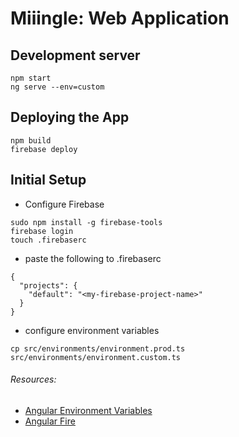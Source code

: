 # Miiingle: Web Application

## Development server
```
npm start
ng serve --env=custom
```

## Deploying the App
```
npm build
firebase deploy
```

## Initial Setup
- Configure Firebase
```
sudo npm install -g firebase-tools
firebase login
touch .firebaserc
```
- paste the following to .firebaserc
```
{
  "projects": {
    "default": "<my-firebase-project-name>"
  }
}
```
- configure environment variables
```
cp src/environments/environment.prod.ts src/environments/environment.custom.ts
```

###### Resources:
- [Angular Environment Variables](http://tattoocoder.com/angular-cli-using-the-environment-option/)
- [Angular Fire](https://github.com/angular/angularfire2)